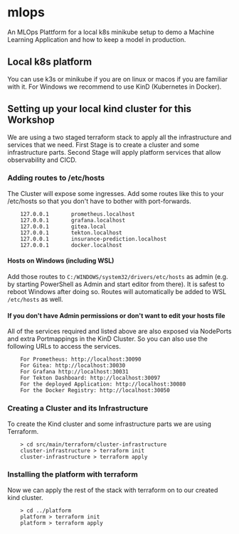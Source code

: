 # mlops
An MLOps Plattform for a local k8s minikube setup to demo a Machine Learning Application and how to 
keep a model in production.

## Local k8s platform

You can use k3s or minikube if you are on linux or macos if you are familiar with it.
For Windows we recommend to use KinD (Kubernetes in Docker).

## Setting up your local kind cluster for this Workshop

We are using a two staged terraform stack to apply all the infrastructure and services that we need.
First Stage is to create a cluster and some infrastructure parts.
Second Stage will apply platform services that allow observability and CICD.

### Adding routes to /etc/hosts
The Cluster will expose some ingresses.
Add some routes like this to your /etc/hosts so that you don't have to bother with port-forwards.

```
    127.0.0.1       prometheus.localhost
    127.0.0.1       grafana.localhost
    127.0.0.1       gitea.local
    127.0.0.1       tekton.localhost
    127.0.0.1       insurance-prediction.localhost
    127.0.0.1       docker.localhost
```

#### Hosts on Windows (including WSL)

Add those routes to `C:/WINDOWS/system32/drivers/etc/hosts` as admin (e.g. by starting PowerShell 
as Admin and start editor from there). 
It is safest to reboot Windows after doing so. 
Routes will automatically be added to WSL `/etc/hosts` as well.

#### If you don't have Admin permissions or don't want to edit your hosts file

All of the services required and listed above are also exposed via NodePorts and extra Portmappings
in the KinD Cluster. 
So you can also use the following URLs to access the services.

```
    For Prometheus: http://localhost:30090
    For Gitea: http://localhost:30030
    For Grafana http://localhost:30031
    For Tekton Dashboard: http://localhost:30097
    For the deployed Application: http://localhost:30080
    For the Docker Registry: http://localhost:30050
```

### Creating a Cluster and its Infrastructure

To create the Kind cluster and some infrastructure parts we are using Terraform.

```
    > cd src/main/terraform/cluster-infrastructure
    cluster-infrastructure > terraform init
    cluster-infrastructure > terraform apply
```

### Installing the platform with terraform

Now we can apply the rest of the stack with terraform on to our created kind cluster.

``` 
    > cd ../platform
    platform > terraform init
    platform > terraform apply
```
